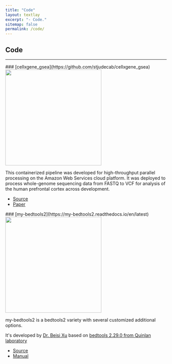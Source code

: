 ```yaml
---
title: "Code"
layout: textlay
excerpt: "- Code."
sitemap: false
permalink: /code/
---
```



## Code

---

<div class="row">
<div class="col-sm-6">
### [cellxgene_gsea](https://github.com/stjudecab/cellxgene_gsea)


<img src="{{ site.url }}{{ site.baseurl }}/images/codepic/cellxgene_gsea.png" style="height: 300px"> 

This containerized pipeline was developed for high-throughput parallel processing on the Amazon Web Services cloud platform. It was deployed to process whole-genome sequencing data from FASTQ to VCF for analysis of the human prefrontal cortex across development.

- <a href="https://github.com/stjudecab/cellxgene_gsea"><i class='fab fa-github'></i> Source</a>
- <a href="https://covidexpress.herokuapp.com/"><i class='fa fa-book'></i> Paper</a>

</div>
<div class="col-sm-6">
### [my-bedtools2](https://my-bedtools2.readthedocs.io/en/latest)


<img src="{{ site.url }}{{ site.baseurl }}/images/codepic/my-bedtools2.png" style="height: 300px"> 


my-bedtools2 is a bedtools2 variety with several customized additional options.

It's developed by [Dr. Beisi Xu](https://github.com/xubeisi) based on [bedtools 2.29.0 from Quinlan laboratory](https://github.com/arq5x/bedtools2/releases/tag/v2.29.0)


- <a href="https://github.com/xubeisi/bedtools2"><i class='fab fa-github'></i> Source</a>
- <a href="https://my-bedtools2.readthedocs.io/en/latest"><i class='fa fa-book'></i> Manual</a>

</div>
